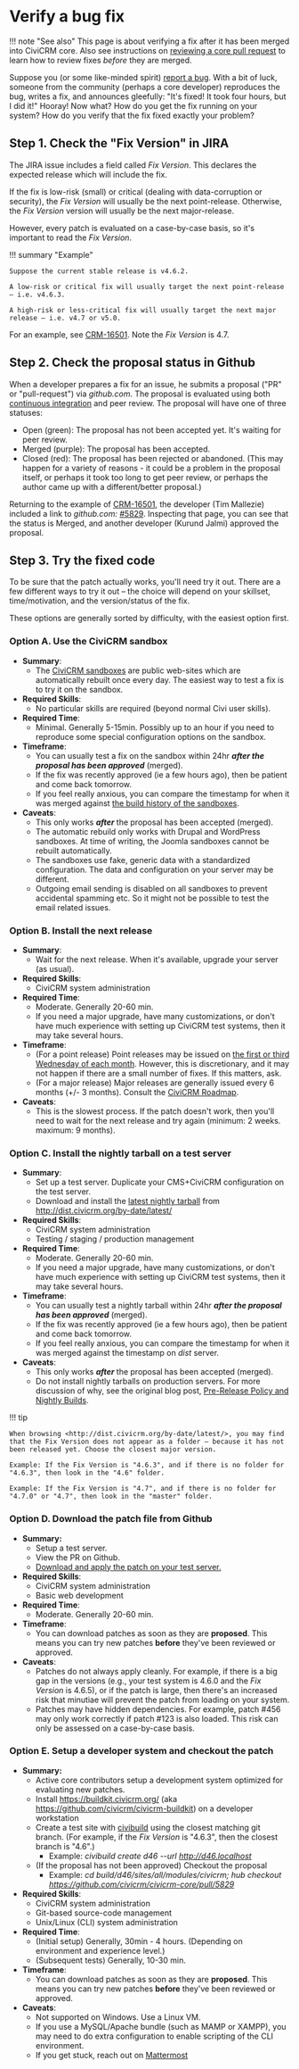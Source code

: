 # Verify a bug fix

!!! note "See also"
    This page is about verifying a fix after it has been merged into CiviCRM core. Also see instructions on [reviewing a core pull request](pr-review.md) to learn how to review fixes *before* they are merged.

Suppose you (or some like-minded spirit) [report a bug](../tools/issue-tracking.md#guidelines). With a bit of luck, someone from the community (perhaps a core developer) reproduces the bug, writes a fix, and announces gleefully: "It's fixed! It took four hours, but I did it!" Hooray! Now what? How do you get the fix running on your system? How do you verify that the fix fixed exactly your problem?
 
## Step 1. Check the "Fix Version" in JIRA

The JIRA issue includes a field called *Fix Version*. This declares the expected release which will include the fix.

If the fix is low-risk (small) or critical (dealing with data-corruption or security), the *Fix Version* will usually be the next point-release. Otherwise, the *Fix Version* version will usually be the next major-release.

However, every patch is evaluated on a case-by-case basis, so it's important to read the *Fix Version*.

!!! summary "Example"

    Suppose the current stable release is v4.6.2.
    
    A low-risk or critical fix will usually target the next point-release – i.e. v4.6.3.
    
    A high-risk or less-critical fix will usually target the next major release – i.e. v4.7 or v5.0.

For an example, see [CRM-16501](https://issues.civicrm.org/jira/browse/CRM-16501). Note the *Fix Version* is 4.7.

## Step 2. Check the proposal status in Github

When a developer prepares a fix for an issue, he submits a proposal ("PR" or "pull-request") via *github.com*. The proposal is evaluated using both [continuous integration](../testing/continuous-integration.md) and peer review. The proposal will have one of three statuses:

-   Open (green): The proposal has not been accepted yet. It's waiting for peer review.
-   Merged (purple): The proposal has been accepted.
-   Closed (red): The proposal has been rejected or abandoned. (This may happen for a variety of reasons - it could be a problem in the proposal itself, or perhaps it took too long to get peer review, or perhaps the author came up with a different/better proposal.)

Returning to the example of [CRM-16501](https://issues.civicrm.org/jira/browse/CRM-16501), the developer (Tim Mallezie) included a link to *github.com:* [#5829](https://github.com/civicrm/civicrm-core/pull/5829). Inspecting that page, you can see that the status is Merged, and another developer (Kurund Jalmi) approved the proposal.

## Step 3. Try the fixed code

To be sure that the patch actually works, you'll need try it out. There are a few different ways to try it out – the choice will depend on your skillset, time/motivation, and the version/status of the fix.

These options are generally sorted by difficulty, with the easiest option first.

### Option A. Use the CiviCRM sandbox

-   **Summary**:
    -   The [CiviCRM sandboxes](https://civicrm.org/sandboxes) are public web-sites which are automatically rebuilt once every day. The easiest way to test a fix is to try it on the sandbox.
-   **Required Skills**:
    -   No particular skills are required (beyond normal Civi user skills).
-   **Required Time**:
    -   Minimal. Generally 5-15min. Possibly up to an hour if you need to reproduce some special configuration options on the sandbox.
-   **Timeframe**:
    -   You can usually test a fix on the sandbox within 24hr ***after the proposal has been approved*** (merged).
    -   If the fix was recently approved (ie a few hours ago), then be patient and come back tomorrow.
    -   If you feel really anxious, you can compare the timestamp for when it was merged against [the build history of the sandboxes](https://test.civicrm.org/view/Sites/job/demo.civicrm.org/).
-   **Caveats**:
    -   This only works ***after*** the proposal has been accepted (merged).
    -   The automatic rebuild only works with Drupal and WordPress sandboxes. At time of writing, the Joomla sandboxes
        cannot be rebuilt automatically.
    -   The sandboxes use fake, generic data with a standardized configuration. The data and configuration on your
        server may be different. 
    -   Outgoing email sending is disabled on all sandboxes to prevent accidental spamming etc.  So it might not be possible to test the email related issues.

### Option B. Install the next release

-   **Summary**:
    -   Wait for the next release. When it's available, upgrade your server (as usual).
-   **Required Skills**:
    -   CiviCRM system administration
-   **Required Time**:
    -   Moderate. Generally 20-60 min.
    -   If you need a major upgrade, have many customizations, or don't have much experience with setting up CiviCRM test systems, then it may take several hours.
-   **Timeframe**:
    -   (For a point release) Point releases may be issued on [the first or third Wednesday of each month](https://civicrm.org/blogs/totten/release-policy-and-new-release-candidates). However, this is discretionary, and it may not happen if there
        are a small number of fixes. If this matters, ask.
    -   (For  a major release) Major releases are generally issued every 6 months (+/- 3 months). Consult the [CiviCRM Roadmap](https://civicrm.org/roadmap).
-   **Caveats**:
    -   This is the slowest process. If the patch doesn't work, then you'll need to wait for the next release and try again (minimum: 2 weeks. maximum: 9 months).

### Option C. Install the nightly tarball on a test server

-   **Summary**:
    -   Set up a test server. Duplicate your CMS+CiviCRM configuration on the test server.
    -   Download and install the [latest nightly tarball](https://civicrm.org/blogs/totten/pre-release-policy-and-nightly-builds) from <http://dist.civicrm.org/by-date/latest/>
-   **Required Skills**:
    -   CiviCRM system administration
    -   Testing / staging / production management
-   **Required Time**:
    -   Moderate. Generally 20-60 min.
    -   If you need a major upgrade, have many customizations, or don't have much experience with setting up CiviCRM test systems, then it may take several hours.
-   **Timeframe**:
    -   You can usually test a nightly tarball within 24hr ***after the proposal has been approved*** (merged).
    -   If the fix was recently approved (ie a few hours ago), then be patient and come back tomorrow.
    -   If you feel really anxious, you can compare the timestamp for when it was merged against the timestamp on *dist* server.
-   **Caveats**:
    -   This only works ***after*** the proposal has been accepted (merged).
    -   Do not install nightly tarballs on production servers. For more discussion of why, see the original blog post, [Pre-Release Policy and Nightly Builds](https://civicrm.org/blogs/totten/pre-release-policy-and-nightly-builds).

!!! tip

    When browsing <http://dist.civicrm.org/by-date/latest/>, you may find that the Fix Version does not appear as a folder – because it has not been released yet. Choose the closest major version.
    
    Example: If the Fix Version is "4.6.3", and if there is no folder for "4.6.3", then look in the "4.6" folder.
    
    Example: If the Fix Version is "4.7", and if there is no folder for "4.7.0" or "4.7", then look in the "master" folder.


### Option D. Download the patch file from Github

-   ****Summary**:**
    -   Setup a test server.
    -   View the PR on Github.
    -   [Download and apply the patch on your test server.](http://stackoverflow.com/questions/7827002/how-to-apply-a-git-patch-when-given-a-pull-number)
-   **Required Skills**:
    -   CiviCRM system administration
    -   Basic web development
-   **Required Time**:
    -   Moderate. Generally 20-60 min.
-   **Timeframe**:
    -   You can download patches as soon as they are **proposed**. This means you can try new patches **before** they've been reviewed or approved.
-   **Caveats**:
    -   Patches do not always apply cleanly. For example, if there is a big gap in the versions (e.g., your test system is 4.6.0 and the *Fix Version* is 4.6.5), or if the patch is large, then there's an increased risk that minutiae will prevent the patch from loading on your system.
    -   Patches may have hidden dependencies. For example, patch #456 may only work correctly if patch #123 is also loaded. This risk can only be assessed on a case-by-case basis.

### Option E. Setup a developer system and checkout the patch

-   ****Summary**:**
    -   Active core contributors setup a development system optimized for evaluating new patches.
    -   Install <https://buildkit.civicrm.org/> (aka <https://github.com/civicrm/civicrm-buildkit>) on a developer
        workstation 
    -   Create a test site with [civibuild](https://github.com/civicrm/civicrm-buildkit/blob/master/doc/civibuild.md)
        using the closest matching git branch. (For example, if the *Fix Version* is "4.6.3", then the closest branch is "4.6".)
        -   Example: *civibuild create d46 --url <http://d46.localhost>*
    -   (If the proposal has not been approved) Checkout the proposal
        -   Example: *cd build/d46/sites/all/modules/civicrm; hub
            checkout
            <https://github.com/civicrm/civicrm-core/pull/5829>*
-   **Required Skills**:
    -   CiviCRM system administration
    -   Git-based source-code management
    -   Unix/Linux (CLI) system administration
-   **Required Time**:
    -   (Initial setup) Generally, 30min - 4 hours. (Depending on environment and experience level.)
    -   (Subsequent tests) Generally, 10-30 min.
-   **Timeframe**:
    -   You can download patches as soon as they are **proposed**. This means you can try new patches **before** they've been reviewed or approved.
-   **Caveats**:
    -   Not supported on Windows. Use a Linux VM.
    -   If you use a MySQL/Apache bundle (such as MAMP or XAMPP), you may need to do extra configuration to enable scripting of the CLI environment.
    -   If you get stuck, reach out on [Mattermost](https://chat.civicrm.org)
